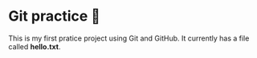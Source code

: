 # Git practice 🚀
This is my first pratice project using Git and GitHub.
It currently has a file called **hello.txt**.
